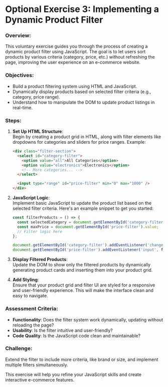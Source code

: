 # Optional Exercise 3: Implementing a Dynamic Product Filter

### Overview:
This voluntary exercise guides you through the process of creating a dynamic product filter using JavaScript. The goal is to let users sort products by various criteria (category, price, etc.) without refreshing the page, improving the user experience on an e-commerce website.

### Objectives:
- Build a product filtering system using HTML and JavaScript.
- Dynamically display products based on selected filter criteria (e.g., category, price range).
- Understand how to manipulate the DOM to update product listings in real-time.

### Steps:

1. **Set Up HTML Structure**:  
   Begin by creating a product grid in HTML, along with filter elements like dropdowns for categories and sliders for price ranges. Example:

   ```html
   <div class="filter-section">
     <select id="category-filter">
       <option value="all">All Categories</option>
       <option value="electronics">Electronics</option>
       <!-- More categories... -->
     </select>

     <input type="range" id="price-filter" min="0" max="1000" />
   </div>
   ```

2. **JavaScript Logic**:  
   Implement basic JavaScript to update the product list based on the selected filter criteria. Here's an example snippet to get you started:

   ```javascript
   const filterProducts = () => {
     const selectedCategory = document.getElementById('category-filter').value;
     const maxPrice = document.getElementById('price-filter').value;
     // Filter logic here
   };

   document.getElementById('category-filter').addEventListener('change', filterProducts);
   document.getElementById('price-filter').addEventListener('input', filterProducts);
   ```

3. **Display Filtered Products**:  
   Update the DOM to show only the filtered products by dynamically generating product cards and inserting them into your product grid.

4. **Add Styling**:  
   Ensure that your product grid and filter UI are styled for a responsive and user-friendly experience. This will make the interface clean and easy to navigate.

### Assessment Criteria:
- **Functionality**: Does the filter system work dynamically, updating without reloading the page?
- **Usability**: Is the filter intuitive and user-friendly?
- **Code Quality**: Is the JavaScript code clean and maintainable?

### Challenge:  
Extend the filter to include more criteria, like brand or size, and implement multiple filters simultaneously.

This exercise will help you refine your JavaScript skills and create interactive e-commerce features.